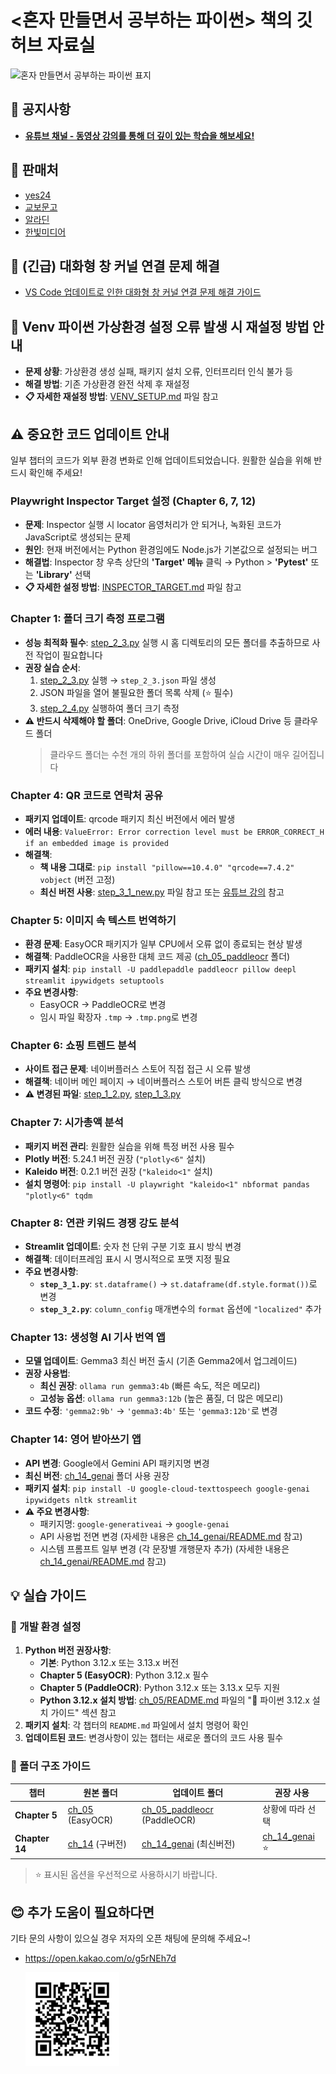 # <혼자 만들면서 공부하는 파이썬> 책의 깃허브 자료실

<img src="https://raw.githubusercontent.com/himoon/gopython/refs/heads/main/images/cover_1st.png" width="150" alt="혼자 만들면서 공부하는 파이썬 표지">

## 📢 공지사항

- [**유튜브 채널 - 동영상 강의를 통해 더 깊이 있는 학습을 해보세요!**](https://www.youtube.com/@moon-hyunil)

## 🚀 판매처

- [yes24](https://www.yes24.com/Product/Goods/142258696)
- [교보문고](https://product.kyobobook.co.kr/detail/S000215710144)
- [알라딘](http://aladin.kr/p/lzsPq)
- [한빛미디어](https://www.hanbit.co.kr/store/books/look.php?p_code=B5580711889)

## 🚨 (긴급) 대화형 창 커널 연결 문제 해결

- [VS Code 업데이트로 인한 대화형 창 커널 연결 문제 해결 가이드](PYTHON_INSTALL.md)

## 🔧 Venv 파이썬 가상환경 설정 오류 발생 시 재설정 방법 안내

- **문제 상황**: 가상환경 생성 실패, 패키지 설치 오류, 인터프리터 인식 불가 등
- **해결 방법**: 기존 가상환경 완전 삭제 후 재설정
- **📋 자세한 재설정 방법**: [VENV_SETUP.md](VENV_SETUP.md) 파일 참고

## ⚠️ 중요한 코드 업데이트 안내

일부 챕터의 코드가 외부 환경 변화로 인해 업데이트되었습니다. 원활한 실습을 위해 반드시 확인해 주세요!

### Playwright Inspector Target 설정 (Chapter 6, 7, 12)
- **문제**: Inspector 실행 시 locator 음영처리가 안 되거나, 녹화된 코드가 JavaScript로 생성되는 문제
- **원인**: 현재 버전에서는 Python 환경임에도 Node.js가 기본값으로 설정되는 버그
- **해결법**: Inspector 창 우측 상단의 **'Target' 메뉴** 클릭 → Python > **'Pytest'** 또는 **'Library'** 선택
- **📋 자세한 설정 방법**: [INSPECTOR_TARGET.md](INSPECTOR_TARGET.md) 파일 참고

### Chapter 1: 폴더 크기 측정 프로그램
- **성능 최적화 필수**: [step_2_3.py](ch_01/step_2_3.py) 실행 시 홈 디렉토리의 모든 폴더를 추출하므로 사전 작업이 필요합니다
- **권장 실습 순서**: 
  1. [step_2_3.py](ch_01/step_2_3.py) 실행 → `step_2_3.json` 파일 생성
  2. JSON 파일을 열어 불필요한 폴더 목록 삭제 (⭐ 필수)
  3. [step_2_4.py](ch_01/step_2_4.py) 실행하여 폴더 크기 측정
- **⚠️ 반드시 삭제해야 할 폴더**: OneDrive, Google Drive, iCloud Drive 등 클라우드 폴더
  > 클라우드 폴더는 수천 개의 하위 폴더를 포함하여 실습 시간이 매우 길어집니다

### Chapter 4: QR 코드로 연락처 공유
- **패키지 업데이트**: qrcode 패키지 최신 버전에서 에러 발생
- **에러 내용**: `ValueError: Error correction level must be ERROR_CORRECT_H if an embedded image is provided`
- **해결책**: 
  - **책 내용 그대로**: `pip install "pillow==10.4.0" "qrcode==7.4.2" vobject` (버전 고정)
  - **최신 버전 사용**: [step_3_1_new.py](ch_04/step_3_1_new.py) 파일 참고 또는 [유튜브 강의](https://www.youtube.com/watch?v=IpgPhZh4kXE&list=PLID7cC3lN2TF4D1uUL3gYoK6VE7WlorbQ&index=31&t=376s) 참고

### Chapter 5: 이미지 속 텍스트 번역하기
- **환경 문제**: EasyOCR 패키지가 일부 CPU에서 오류 없이 종료되는 현상 발생
- **해결책**: PaddleOCR을 사용한 대체 코드 제공 ([ch_05_paddleocr](ch_05_paddleocr/) 폴더)
- **패키지 설치**: `pip install -U paddlepaddle paddleocr pillow deepl streamlit ipywidgets setuptools`
- **주요 변경사항**:
  - EasyOCR → PaddleOCR로 변경
  - 임시 파일 확장자 `.tmp` → `.tmp.png`로 변경

### Chapter 6: 쇼핑 트렌드 분석  
- **사이트 접근 문제**: 네이버플러스 스토어 직접 접근 시 오류 발생
- **해결책**: 네이버 메인 페이지 → 네이버플러스 스토어 버튼 클릭 방식으로 변경
- **⚠️ 변경된 파일**: [step_1_2.py](ch_06/step_1_2.py), [step_1_3.py](ch_06/step_1_3.py)

### Chapter 7: 시가총액 분석
- **패키지 버전 관리**: 원활한 실습을 위해 특정 버전 사용 필수
- **Plotly 버전**: 5.24.1 버전 권장 (`"plotly<6"` 설치)
- **Kaleido 버전**: 0.2.1 버전 권장 (`"kaleido<1"` 설치)
- **설치 명령어**: `pip install -U playwright "kaleido<1" nbformat pandas "plotly<6" tqdm`

### Chapter 8: 연관 키워드 경쟁 강도 분석
- **Streamlit 업데이트**: 숫자 천 단위 구분 기호 표시 방식 변경
- **해결책**: 데이터프레임 표시 시 명시적으로 포맷 지정 필요
- **주요 변경사항**:
  - **`step_3_1.py`**: `st.dataframe()` → `st.dataframe(df.style.format())`로 변경
  - **`step_3_2.py`**: `column_config` 매개변수의 `format` 옵션에 `"localized"` 추가

### Chapter 13: 생성형 AI 기사 번역 앱
- **모델 업데이트**: Gemma3 최신 버전 출시 (기존 Gemma2에서 업그레이드)
- **권장 사용법**: 
  - **최신 권장**: `ollama run gemma3:4b` (빠른 속도, 적은 메모리)
  - **고성능 옵션**: `ollama run gemma3:12b` (높은 품질, 더 많은 메모리)
- **코드 수정**: `'gemma2:9b'` → `'gemma3:4b'` 또는 `'gemma3:12b'`로 변경

### Chapter 14: 영어 받아쓰기 앱
- **API 변경**: Google에서 Gemini API 패키지명 변경
- **최신 버전**: [ch_14_genai](ch_14_genai/) 폴더 사용 권장
- **패키지 설치**: `pip install -U google-cloud-texttospeech google-genai ipywidgets nltk streamlit`
- **⚠️ 주요 변경사항**:
  - 패키지명: `google-generativeai` → `google-genai`
  - API 사용법 전면 변경 (자세한 내용은 [ch_14_genai/README.md](ch_14_genai/README.md) 참고)
  - 시스템 프롬프트 일부 변경 (각 문장별 개행문자 추가) (자세한 내용은 [ch_14_genai/README.md](ch_14_genai/README.md) 참고)

## 💡 실습 가이드

### 🔧 개발 환경 설정
1. **Python 버전 권장사항**:
   - **기본**: Python 3.12.x 또는 3.13.x 버전
   - **Chapter 5 (EasyOCR)**: Python 3.12.x 필수
   - **Chapter 5 (PaddleOCR)**: Python 3.12.x 또는 3.13.x 모두 지원
   - **Python 3.12.x 설치 방법**: [ch_05/README.md](ch_05/README.md) 파일의 "🔽 파이썬 3.12.x 설치 가이드" 섹션 참고
2. **패키지 설치**: 각 챕터의 `README.md` 파일에서 설치 명령어 확인
3. **업데이트된 코드**: 변경사항이 있는 챕터는 새로운 폴더의 코드 사용 필수

### 📂 폴더 구조 가이드

| 챕터 | 원본 폴더 | 업데이트 폴더 | 권장 사용 |
|------|-----------|---------------|-----------|
| **Chapter 5** | [ch_05](ch_05/) (EasyOCR) | [ch_05_paddleocr](ch_05_paddleocr/) (PaddleOCR) | 상황에 따라 선택 |
| **Chapter 14** | [ch_14](ch_14/) (구버전) | [ch_14_genai](ch_14_genai/) (최신버전) | [ch_14_genai](ch_14_genai/) ⭐ |

> ⭐ 표시된 옵션을 우선적으로 사용하시기 바랍니다.

## 😊 추가 도움이 필요하다면

기타 문의 사항이 있으실 경우 저자의 오픈 채팅에 문의해 주세요~!

- https://open.kakao.com/o/g5rNEh7d

  <img src="https://raw.githubusercontent.com/himoon/gopython/refs/heads/main/images/open_chat.jpg" width="150" alt="혼자 만들면서 공부하는 파이썬 오픈 채팅">
